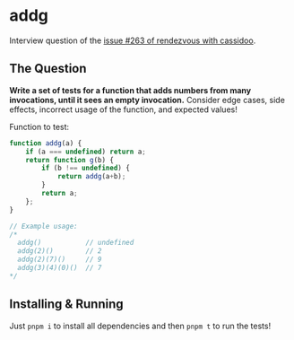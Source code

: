 # addg

Interview question of the [issue #263 of rendezvous with cassidoo](https://buttondown.email/cassidoo/archive/the-greatest-education-in-the-world-is-watching/).

## The Question

**Write a set of tests for a function that adds numbers from many invocations, until it sees an empty invocation.**
Consider edge cases, side effects, incorrect usage of the function, and expected values!

Function to test:
```js
function addg(a) {
    if (a === undefined) return a;
    return function g(b) {
        if (b !== undefined) {
            return addg(a+b);
        }
        return a;
    };
}

// Example usage:
/*
  addg()           // undefined
  addg(2)()        // 2
  addg(2)(7)()     // 9
  addg(3)(4)(0)()  // 7
*/
```

## Installing & Running

Just `pnpm i` to install all dependencies and then `pnpm t` to run the tests!
